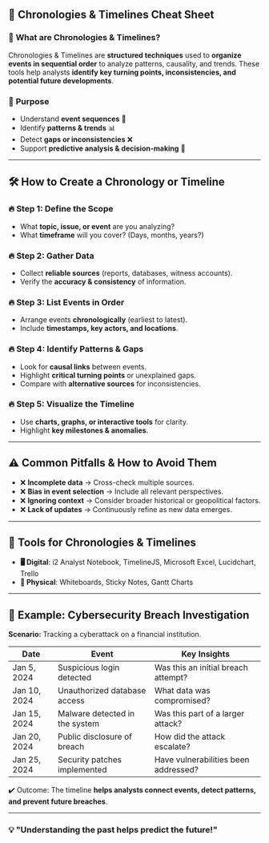 ## 📅 **Chronologies & Timelines Cheat Sheet**  

### 📌 **What are Chronologies & Timelines?**  
Chronologies & Timelines are **structured techniques** used to **organize events in sequential order** to analyze patterns, causality, and trends. These tools help analysts **identify key turning points, inconsistencies, and potential future developments**.  

### 🎯 **Purpose**  
- Understand **event sequences** 🔄  
- Identify **patterns & trends** 📊  
- Detect **gaps or inconsistencies** ❌  
- Support **predictive analysis & decision-making** 🔮  

---

## 🛠 **How to Create a Chronology or Timeline**  

### 🔥 **Step 1: Define the Scope**  
- What **topic, issue, or event** are you analyzing?  
- What **timeframe** will you cover? (Days, months, years?)  

### 🔥 **Step 2: Gather Data**  
- Collect **reliable sources** (reports, databases, witness accounts).  
- Verify the **accuracy & consistency** of information.  

### 🔥 **Step 3: List Events in Order**  
- Arrange events **chronologically** (earliest to latest).  
- Include **timestamps, key actors, and locations**.  

### 🔥 **Step 4: Identify Patterns & Gaps**  
- Look for **causal links** between events.  
- Highlight **critical turning points** or unexplained gaps.  
- Compare with **alternative sources** for inconsistencies.  

### 🔥 **Step 5: Visualize the Timeline**  
- Use **charts, graphs, or interactive tools** for clarity.  
- Highlight **key milestones & anomalies**.  

---

## ⚠️ **Common Pitfalls & How to Avoid Them**  
- ❌ **Incomplete data** → Cross-check multiple sources.  
- ❌ **Bias in event selection** → Include all relevant perspectives.  
- ❌ **Ignoring context** → Consider broader historical or geopolitical factors.  
- ❌ **Lack of updates** → Continuously refine as new data emerges.  

---

## 🔧 **Tools for Chronologies & Timelines**  
- **🖥️ Digital**: i2 Analyst Notebook, TimelineJS, Microsoft Excel, Lucidchart, Trello  
- **📌 Physical**: Whiteboards, Sticky Notes, Gantt Charts  

---

## 🚀 **Example: Cybersecurity Breach Investigation**  
**Scenario:** Tracking a cyberattack on a financial institution.  

| Date       | Event | Key Insights |
|------------|--------------------------------|-------------------------------|
| Jan 5, 2024 | Suspicious login detected | Was this an initial breach attempt? |
| Jan 10, 2024 | Unauthorized database access | What data was compromised? |
| Jan 15, 2024 | Malware detected in the system | Was this part of a larger attack? |
| Jan 20, 2024 | Public disclosure of breach | How did the attack escalate? |
| Jan 25, 2024 | Security patches implemented | Have vulnerabilities been addressed? |

✔️ Outcome: The timeline **helps analysts connect events, detect patterns, and prevent future breaches**.  

---

### **💡 "Understanding the past helps predict the future!"**  
